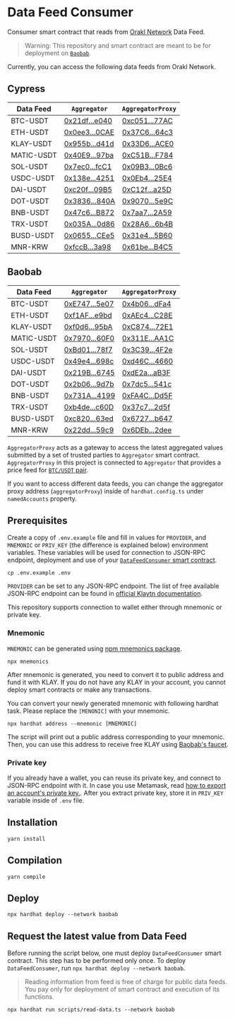 # Data Feed Consumer

Consumer smart contract that reads from [Orakl Network](https://www.orakl.network) Data Feed.

> Warning: This repository and smart contract are meant to be for deployment on [`Baobab`](https://docs.klaytn.foundation/misc/faq#what-is-cypress-what-is-baobab).

Currently, you can access the following data feeds from Orakl Network.

## Cypress

| Data Feed  | `Aggregator`                                                                                | `AggregatorProxy`                                                                           |
|------------|---------------------------------------------------------------------------------------------|---------------------------------------------------------------------------------------------|
| BTC-USDT   | [0x21df...e040](https://klaytnfinder.io/account/0x21df0fDC25cd276FAec7a081159788a2Ec52e040) | [0xc051...77AC](https://klaytnfinder.io/account/0xc0516486DD0837a8Dd6E502F9134Ff3c421377AC) |
| ETH-USDT   | [0x0ee3...0CAE](https://klaytnfinder.io/account/0x0ee317740EA515D02587393AA32CbB6686110CAE) | [0x37C6...64c3](https://klaytnfinder.io/account/0x37C637922D6F5F62e067588A75E9d59c26cd64c3) |
| KLAY-USDT  | [0x955b...d41d](https://klaytnfinder.io/account/0x955bd135ABBc0eB0D022556602112A9Ec456d41d) | [0x33D6...ACE0](https://klaytnfinder.io/account/0x33D6ee12D4ADE244100F09b280e159659fe0ACE0) |
| MATIC-USDT | [0x40E9...97ba](https://klaytnfinder.io/account/0x40E97db6E366eF067020A0d98FB3E427299397ba) | [0xC51B...F784](https://klaytnfinder.io/account/0xC51B1ec2e0a88c7156Af634cB46F83525F00F784) |
| SOL-USDT   | [0x7ec0...fcC1](https://klaytnfinder.io/account/0x7ec03AC011101eC050df4eEB9e3383608D81fcC1) | [0x09B3...0Bc6](https://klaytnfinder.io/account/0x09B387816847AB0702aFb4e4FfA43240dcA20Bc6) |
| USDC-USDT  | [0x138e...4251](https://klaytnfinder.io/account/0x138eAA152f9702076cEA9CB420Fa763049d44251) | [0x0Eb4...25E4](https://klaytnfinder.io/account/0x0Eb4cA5f008080191a7780101118b5a26e9925E4) |
| DAI-USDT   | [0xc20f...09B5](https://klaytnfinder.io/account/0xc20fA4a7Ba95Ec7E4CbB9458403365210EFa09B5) | [0xC12f...a25D](https://klaytnfinder.io/account/0xC12f7c66b3F192b074Ff883803bAb7571bd6a25D) |
| DOT-USDT   | [0x3836...840A](https://klaytnfinder.io/account/0x38362F1a2d7c223a132018505A35a87A63f7840A) | [0x9070...5e9C](https://klaytnfinder.io/account/0x90708e35E62dea8024dE3672Ca05a4626D5d5e9C) |
| BNB-USDT   | [0x47c6...B872](https://klaytnfinder.io/account/0x47c63Bca3Fa9D3eA7F9Bc7C48C14f691d50FB872) | [0x7aa7...2A59](https://klaytnfinder.io/account/0x7aa7bD1A2AD16527293200a4Fecc9548b2822A59) |
| TRX-USDT   | [0x035A...0d86](https://klaytnfinder.io/account/0x035A27A2797106Dc68606cA054dA5429750F0d86) | [0x28A6...6b4B](https://klaytnfinder.io/account/0x28A69574604E01c86C116Fe4C6EdE28CDbe66b4B) |
| BUSD-USDT  | [0x0655...CEe5](https://klaytnfinder.io/account/0x0655f5196Bd589632a1fd7f15d73382537ACCEe5) | [0x31e4...5B60](https://klaytnfinder.io/account/0x31e438B3d2b838a30A0c02460cd1E6B7a6ED5B60) |
| MNR-KRW    | [0xfccB...3a98](https://klaytnfinder.io/account/0xfccB3925817e0dCFEE28343769Bbe203D8443a98) | [0x61be...B4C5](https://klaytnfinder.io/account/0x61be615807fC5306E1C691D290a422aF7995B4C5) |

## Baobab

| Data Feed  | `Aggregator`                                                                                       | `AggregatorProxy`                                                                                  |
|------------|----------------------------------------------------------------------------------------------------|----------------------------------------------------------------------------------------------------|
| BTC-USDT   | [0xE747...5e07](https://baobab.klaytnfinder.io/account/0xE747418f2fe0F5794c5105f718b59b283E1B5e07) | [0x4b06...dFa4](https://baobab.klaytnfinder.io/account/0x4b0687ce6eC3Fe6c019467c744D0C563643BdFa4) |
| ETH-USDT   | [0xf1AF...e9bd](https://baobab.klaytnfinder.io/account/0xf1AF997ffA9b43CcA41078d74C3F897DB998e9bd) | [0xAEc4...C28E](https://baobab.klaytnfinder.io/account/0xAEc43Fc8D4684b6A6577c3B18A1c1c6d3D55C28E) |
| KLAY-USDT  | [0xf0d6...95bA](https://baobab.klaytnfinder.io/account/0xf0d6Ccdd18B8A7108b901af872021109C27095bA) | [0xC874...72E1](https://baobab.klaytnfinder.io/account/0xC874f389A3F49C5331490145f77c4eFE202d72E1) |
| MATIC-USDT | [0x7970...60F0](https://baobab.klaytnfinder.io/account/0x7970d00F24e65F1BC757896e32Db820A8e9260F0) | [0x311E...AA1C](https://baobab.klaytnfinder.io/account/0x311Ec6D3a9db944aE0e92B083F1dbDe0cECcAA1C) |
| SOL-USDT   | [0xBd01...78f7](https://baobab.klaytnfinder.io/account/0xBd01EdC16597f68E03607ba4b941596729ec78f7) | [0x3C39...4F2e](https://baobab.klaytnfinder.io/account/0x3C39209e85c1a27f1B992Bcf3416f5fC84764F2e) |
| USDC-USDT  | [0x49e4...698c](https://baobab.klaytnfinder.io/account/0x49e47b1149149CAEc5384427E41A387Bbc17698c) | [0xd46C...4660](https://baobab.klaytnfinder.io/account/0xd46Ca83fdC20641ce2e225E930FBfb8CE8334660) |
| DAI-USDT   | [0x219B...6745](https://baobab.klaytnfinder.io/account/0x219BAD3A896964A2B28Ef4dE6Ae6E6D72B646745) | [0xdE2a...aB3F](https://baobab.klaytnfinder.io/account/0xdE2aA055F8DA4d2a4A5063b8736C8455AEa8aB3F) |
| DOT-USDT   | [0x2b06...9d7b](https://baobab.klaytnfinder.io/account/0x2b062807C6B3F8Ca5C366545d50aA19c114E9d7b) | [0x7dc5...541c](https://baobab.klaytnfinder.io/account/0x7dc55064b6ea6B75F8A73DC142707aAd0A37541c) |
| BNB-USDT   | [0x731A...4199](https://baobab.klaytnfinder.io/account/0x731A5AFB6e021579138Ea469B25C2ab46ff44199) | [0xFA4C...Dd5F](https://baobab.klaytnfinder.io/account/0xFA4CfAD7DBB1a0b3e85d0b736cf00289edDDDd5F) |
| TRX-USDT   | [0xb4de...c60D](https://baobab.klaytnfinder.io/account/0xb4de9C81eaA329E1E7161E9a235D795E29eec60D) | [0x37c7...2d5f](https://baobab.klaytnfinder.io/account/0x37c7Aac954e721eaBA28c58BeF496529Cde32d5f) |
| BUSD-USDT  | [0xc820...63ed](https://baobab.klaytnfinder.io/account/0xc820F6E9ab1A9321d22720A0986088A9298563ed) | [0x6727...b647](https://baobab.klaytnfinder.io/account/0x6727E828CCa9b5cB639e740d5A275Cd7CdB0b647) |
| MNR-KRW    | [0x22dd...59c9](https://baobab.klaytnfinder.io/account/0x22ddDb9749cB5941DdEc5fD50B12CfDdB8E259c9) | [0x6DEb...2dee](https://baobab.klaytnfinder.io/account/0x6DEbE43FD00D3Dcc93D8695a3031fC8887242dee) |

`AggregatorProxy` acts as a gateway to access the latest aggregated values submitted by a set of trusted parties to `Aggregator` smart contract.
`AggregatorProxy` in this project is connected to `Aggregator` that provides a price feed for [`BTC/USDT` pair](https://bisonai.github.io/orakl-config/adapter/btc-usdt.adapter.json).

If you want to access different data feeds, you can change the aggregator proxy address (`aggregatorProxy`) inside of `hardhat.config.ts` under `namedAccounts` property.

## Prerequisites

Create a copy of `.env.example` file and fill in values for `PROVIDER`, and `MNEMONIC` or `PRIV_KEY` (the difference is explained below) environment variables.
These variables will be used for connection to JSON-RPC endpoint, deployment and use of your [`DataFeedConsumer` smart contract](contracts/DataFeedConsumer.sol).

```shell
cp .env.example .env
```

`PROVIDER` can be set to any JSON-RPC endpoint.
The list of free available JSON-RPC endpoint can be found in [official Klaytn documentation](https://docs.klaytn.foundation/content/dapp/json-rpc/public-en#testnet-baobab-public-json-rpc-endpoints).

This repository supports connection to wallet either through mnemonic or private key.

### Mnemonic

`MNEMONIC` can be generated using [npm mnemonics package](https://www.npmjs.com/package/mnemonics).

```shell
npx mnemonics
```

After mnemonic is generated, you need to convert it to public address and fund it with KLAY.
If you do not have any KLAY in your account, you cannot deploy smart contracts or make any transactions.

You can convert your newly generated mnemonic with following hardhat task.
Please replace the `[MENONIC]` with your mnemonic.

```shell
npx hardhat address --mnemonic [MNEMONIC]
```

The script will print out a public address corresponding to your mnemonic.
Then, you can use this address to receive free KLAY using [Baobab's faucet](https://baobab.wallet.klaytn.foundation/faucet).

### Private key

If you already have a wallet, you can reuse its private key, and connect to JSON-RPC endpoint with it.
In case you use Metamask, read [how to export an account's private key.](https://metamask.zendesk.com/hc/en-us/articles/360015289632-How-to-export-an-account-s-private-key).
After you extract private key, store it in `PRIV_KEY` variable inside of `.env` file.

## Installation

```shell
yarn install
```

## Compilation

```shell
yarn compile
```

## Deploy

```shell
npx hardhat deploy --network baobab
```

## Request the latest value from Data Feed

Before running the script below, one must deploy `DataFeedConsumer` smart contract.
This step has to be performed only once.
To deploy `DataFeedConsumer`, run `npx hardhat deploy --network baobab`.

> Reading information from feed is free of charge for public data feeds.
> You pay only for deployment of smart contract and execution of its functions.

```shell
npx hardhat run scripts/read-data.ts --network baobab
```
